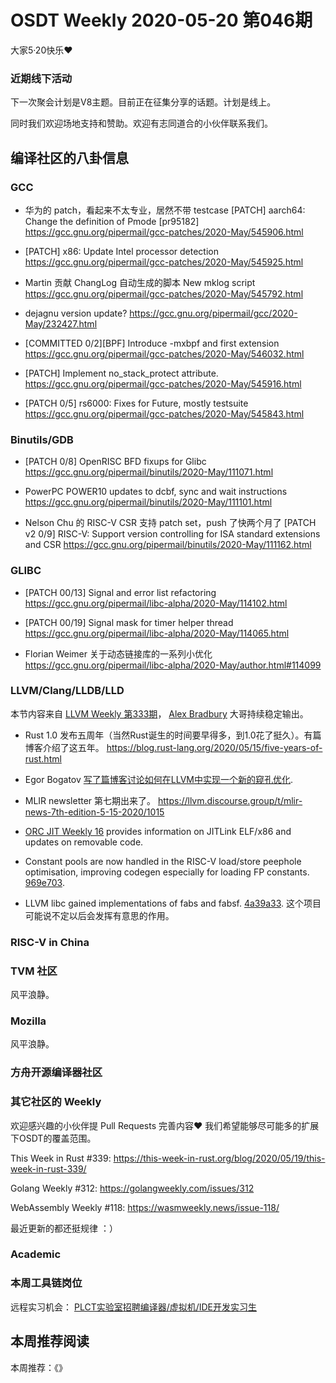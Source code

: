 # OSDT Weekly 2020-05-20 第046期

大家5·20快乐❤️

### 近期线下活动

下一次聚会计划是V8主题。目前正在征集分享的话题。计划是线上。

同时我们欢迎场地支持和赞助。欢迎有志同道合的小伙伴联系我们。

## 编译社区的八卦信息

### GCC

- 华为的 patch，看起来不太专业，居然不带 testcase
  [PATCH] aarch64: Change the definition of Pmode [pr95182]
  https://gcc.gnu.org/pipermail/gcc-patches/2020-May/545906.html

- [PATCH] x86: Update Intel processor detection
  https://gcc.gnu.org/pipermail/gcc-patches/2020-May/545925.html

- Martin 贡献 ChangLog 自动生成的脚本
  New mklog script
  https://gcc.gnu.org/pipermail/gcc-patches/2020-May/545792.html

- dejagnu version update?
  https://gcc.gnu.org/pipermail/gcc/2020-May/232427.html

- [COMMITTED 0/2][BPF] Introduce -mxbpf and first extension
  https://gcc.gnu.org/pipermail/gcc-patches/2020-May/546032.html

- [PATCH] Implement no_stack_protect attribute.
  https://gcc.gnu.org/pipermail/gcc-patches/2020-May/545916.html

- [PATCH 0/5] rs6000: Fixes for Future, mostly testsuite
  https://gcc.gnu.org/pipermail/gcc-patches/2020-May/545843.html

### Binutils/GDB

- [PATCH 0/8] OpenRISC BFD fixups for Glibc
  https://gcc.gnu.org/pipermail/binutils/2020-May/111071.html

- PowerPC POWER10 updates to dcbf, sync and wait instructions
  https://gcc.gnu.org/pipermail/binutils/2020-May/111101.html

- Nelson Chu 的 RISC-V CSR 支持 patch set，push 了快两个月了
  [PATCH v2 0/9] RISC-V: Support version controlling for ISA standard extensions and CSR
  https://gcc.gnu.org/pipermail/binutils/2020-May/111162.html

### GLIBC

- [PATCH 00/13] Signal and error list refactoring
  https://gcc.gnu.org/pipermail/libc-alpha/2020-May/114102.html

- [PATCH 00/19] Signal mask for timer helper thread
  https://gcc.gnu.org/pipermail/libc-alpha/2020-May/114065.html

- Florian Weimer 关于动态链接库的一系列小优化
  https://gcc.gnu.org/pipermail/libc-alpha/2020-May/author.html#114099

### LLVM/Clang/LLDB/LLD

本节内容来自 [LLVM Weekly 第333期](http://llvmweekly.org/issue/333)，
[Alex Bradbury](https://www.linkedin.com/in/alex-bradbury/) 大哥持续稳定输出。

* Rust 1.0 发布五周年（当然Rust诞生的时间要早得多，到1.0花了挺久）。有篇博客介绍了这五年。
https://blog.rust-lang.org/2020/05/15/five-years-of-rust.html

* Egor Bogatov [写了篇博客讨论如何在LLVM中实现一个新的窥孔优化](https://egorbo.com/opt-for-llvm-guide.html).

* MLIR newsletter 第七期出来了。
https://llvm.discourse.group/t/mlir-news-7th-edition-5-15-2020/1015

* [ORC JIT Weekly 16](http://lists.llvm.org/pipermail/llvm-dev/2020-May/141635.html)
provides information on JITLink ELF/x86 and updates on removable code.

* Constant pools are now handled in the RISC-V load/store peephole
optimisation, improving codegen especially for loading FP constants.
[969e703](https://reviews.llvm.org/rG969e7034275).

* LLVM libc gained implementations of fabs and fabsf.
[4a39a33](https://reviews.llvm.org/rG4a39a33d44f).
这个项目可能说不定以后会发挥有意思的作用。

### RISC-V in China



### TVM 社区

风平浪静。

### Mozilla

风平浪静。

### 方舟开源编译器社区



### 其它社区的 Weekly

欢迎感兴趣的小伙伴提 Pull Requests 完善内容❤️
我们希望能够尽可能多的扩展下OSDT的覆盖范围。

This Week in Rust #339:
https://this-week-in-rust.org/blog/2020/05/19/this-week-in-rust-339/

Golang Weekly #312:
https://golangweekly.com/issues/312

WebAssembly Weekly #118:
https://wasmweekly.news/issue-118/

最近更新的都还挺规律 ：）

### Academic



### 本周工具链岗位

远程实习机会： [PLCT实验室招聘编译器/虚拟机/IDE开发实习生](https://mp.weixin.qq.com/s/bVaNK2kVGstnZ6Onkc98zQ)

## 本周推荐阅读

本周推荐：《》
